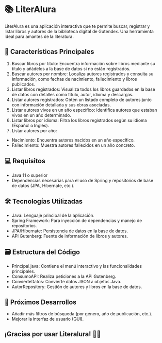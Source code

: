 # 📚 LiterAlura
LiterAlura es una aplicación interactiva que te permite buscar, registrar y listar libros y autores de la biblioteca digital de Gutendex. Una herramienta ideal para amantes de la literatura.

## 🚀 Características Principales
1. Buscar libros por título:
Encuentra información sobre libros mediante su título y añádelos a la base de datos si no están registrados.
2. Buscar autores por nombre:
Localiza autores registrados y consulta su información, como fechas de nacimiento, fallecimiento y libros publicados.
3. Listar libros registrados:
Visualiza todos los libros guardados en la base de datos con detalles como título, autor, idioma y descargas.
4. Listar autores registrados:
Obtén un listado completo de autores junto con información detallada y sus obras asociadas.
5. Listar autores vivos en un año específico:
Identifica autores que estaban vivos en un año determinado.
6. Listar libros por idioma:
Filtra los libros registrados según su idioma (Español o Inglés).
7. Listar autores por año:
- Nacimiento: Encuentra autores nacidos en un año específico.
- Fallecimiento: Muestra autores fallecidos en un año concreto.

## 💻 Requisitos
- Java 11 o superior
- Dependencias necesarias para el uso de Spring y repositorios de base de datos (JPA, Hibernate, etc.).

## 🛠️ Tecnologías Utilizadas
- Java: Lenguaje principal de la aplicación.
- Spring Framework: Para inyección de dependencias y manejo de repositorios.
- JPA/Hibernate: Persistencia de datos en la base de datos.
- API Gutenberg: Fuente de información de libros y autores.

## 🗃️ Estructura del Código
- Principal.java: Contiene el menú interactivo y las funcionalidades principales.
- ConsumoAPI: Realiza peticiones a la API Gutenberg.
- ConvierteDatos: Convierte datos JSON a objetos Java.
- AutorRepository: Gestión de autores y libros en la base de datos.

## 📝 Próximos Desarrollos
- Añadir más filtros de búsqueda (por género, año de publicación, etc.).
- Mejorar la interfaz de usuario (GUI).

## ¡Gracias por usar Literalura! 📖✨
